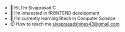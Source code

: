 - 👋 Hi, I’m Sivaprasad C
- 👀 I’m interested in fRONTEND development 
- 🌱 I’m currently learning Btech in Computer Science
- 📫 How to reach me sivaprasadshines43@gmail.com

<!---
SivaPrasad43/SivaPrasad43 is a ✨ special ✨ repository because its `README.md` (this file) appears on your GitHub profile.
You can click the Preview link to take a look at your changes.
--->
